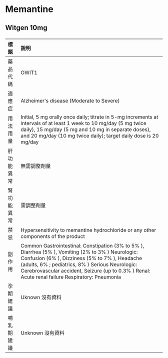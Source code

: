 # Memantine

## Witgen 10mg

##### 

| 標題       | 說明                                                                                                                                                                                                                                                                                                      |
|:-----------|:----------------------------------------------------------------------------------------------------------------------------------------------------------------------------------------------------------------------------------------------------------------------------------------------------------|
| 藥品代碼   | OWIT1                                                                                                                                                                                                                                                                                                     |
| 適應症     | Alzheimer's disease (Moderate to Severe)                                                                                                                                                                                                                                                                  |
| 用法用量   | Initial, 5 mg orally once daily; titrate in 5-mg increments at intervals of at least 1 week to 10 mg/day (5 mg twice daily), 15 mg/day (5 mg and 10 mg in separate doses), and 20 mg/day (10 mg twice daily); target daily dose is 20 mg/day                                                              |
| 肝功能異常 | 無需調整劑量                                                                                                                                                                                                                                                                                              |
| 腎功能異常 | 需調整劑量                                                                                                                                                                                                                                                                                                |
| 禁忌       | Hypersensitivity to memantine hydrochloride or any other components of the product                                                                                                                                                                                                                        |
| 副作用     | Common Gastrointestinal: Constipation (3% to 5% ), Diarrhea (5% ), Vomiting (2% to 3% ) Neurologic: Confusion (6% ), Dizziness (5% to 7% ), Headache (adults, 6% ; pediatrics, 8% ) Serious Neurologic: Cerebrovascular accident, Seizure (up to 0.3% ) Renal: Acute renal failure Respiratory: Pneumonia |
| 孕期建議   | Uknown 沒有資料                                                                                                                                                                                                                                                                                           |
| 哺乳期建議 | Unknown 沒有資料                                                                                                                                                                                                                                                                                          |

